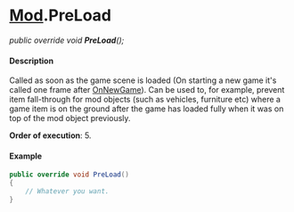 # [Mod](API/MSCLoader/Mod.md).PreLoad

*public override void <b>PreLoad</b>();*

#### Description

Called as soon as the game scene is loaded (On starting a new game it's called one frame after [OnNewGame](API/MSCLoader/Mod/Functions/OnNewGame.md)). Can be used to, for example, prevent item fall-through for mod objects (such as vehicles, furniture etc) where a game item is on the ground after the game has loaded fully when it was on top of the mod object previously.

**Order of execution**: 5.

#### Example

```csharp
public override void PreLoad()
{
    // Whatever you want.
}
```
